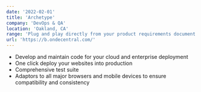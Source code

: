 ```yaml
---
date: '2022-02-01'
title: 'Archetype'
company: 'DevOps & QA'
location: 'Oakland, CA'
range: 'Plug and play directly from your product requirements document'
url: 'https://b.ondecentral.com/'
---
```


- Develop and maintain code for your cloud and enterprise deployment
- One click deploy your websites into production
- Comprehensive test suite
- Adaptors to all major browsers and mobile devices to ensure compatibility and consistency
